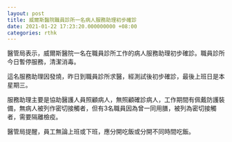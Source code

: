 ```yaml
---
layout: post
title: 威爾斯醫院職員診所一名病人服務助理初步確診
date: 2021-01-22 17:23:20.000000000 +08:00
categories: rthk
---
```


醫管局表示，威爾斯醫院一名在職員診所工作的病人服務助理初步確診。職員診所今日暫停服務，清潔消毒。

這名服務助理因發燒，昨日到職員診所求醫，經測試後初步確診，最後上班日是本星期三。

服務助理主要是協助醫護人員照顧病人，無照顧確診病人，工作期間有佩戴防護裝備，無病人被列作密切接觸者，但有3名職員因為曾一同用膳，被列為密切接觸者，需要隔離檢疫。

醫管局提醒，員工無論上班或下班，應分開吃飯或分開不同時間吃飯。
